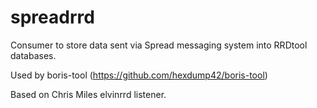 # spreadrrd

Consumer to store data sent via Spread messaging system into RRDtool databases.

Used by boris-tool (https://github.com/hexdump42/boris-tool)

Based on Chris Miles elvinrrd listener.
